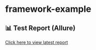 # framework-example

## 📊 Test Report (Allure)

[Click here to view latest report](https://martynukvaleria.github.io/framework-example/)
